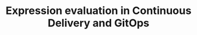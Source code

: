 ---
title: Expression evaluation in Continuous Delivery and GitOps
description: Learn about how expressions used in Continuous Delivery and GitOps are evaluated.
sidebar_position: 1
sidebar_label: Expression evaluation
---